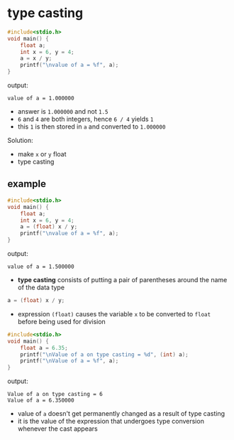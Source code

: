 # type casting

```c
#include<stdio.h>
void main() {
    float a;
    int x = 6, y = 4;
    a = x / y;
    printf("\nvalue of a = %f", a);
}
```

output:
```
value of a = 1.000000
```

- answer is `1.000000` and not `1.5` 
- `6` and `4` are both integers, hence `6 / 4` yields `1`
- this `1` is then stored in `a` and converted to `1.000000`

Solution:
- make `x` or `y` float
- type casting

## example

```c
#include<stdio.h>
void main() {
    float a;
    int x = 6, y = 4;
    a = (float) x / y;
    printf("\nvalue of a = %f", a);
}
```

output:
```
value of a = 1.500000
```

- **type casting** consists of putting a pair of parentheses around the name of the data type

```c
a = (float) x / y;
```

- expression `(float)` causes the variable `x` to be converted to `float` before being used for division


```c
#include<stdio.h>
void main() {
    float a = 6.35;
    printf("\nValue of a on type casting = %d", (int) a);
    printf("\nValue of a = %f", a);
}
```

output:
```
Value of a on type casting = 6
Value of a = 6.350000
```

- value of `a` doesn't get permanently changed as a result of type casting
- it is the value of the expression that undergoes type conversion whenever the cast appears
